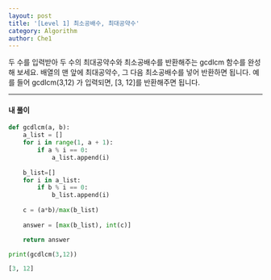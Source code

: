 ```yaml
---
layout: post
title: '[Level 1] 최소공배수, 최대공약수'
category: Algorithm
author: Che1
---
```


두 수를 입력받아 두 수의 최대공약수와 최소공배수를 반환해주는 gcdlcm 함수를 완성해 보세요. 배열의 맨 앞에 최대공약수, 그 다음 최소공배수를 넣어 반환하면 됩니다. 예를 들어 gcdlcm(3,12) 가 입력되면, [3, 12]를 반환해주면 됩니다.

- - -
#### 내 풀이


```py
def gcdlcm(a, b):
    a_list = []
    for i in range(1, a + 1):
        if a % i == 0:
            a_list.append(i)
    
    b_list=[]
    for i in a_list:
        if b % i == 0:
            b_list.append(i)
    
    c = (a*b)/max(b_list)
    
    answer = [max(b_list), int(c)]

    return answer

print(gcdlcm(3,12))
```
```py
[3, 12]
```